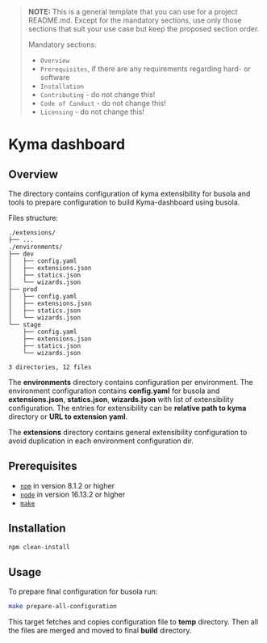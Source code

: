 > **NOTE:** This is a general template that you can use for a project README.md. Except for the mandatory sections, use only those sections that suit your use case but keep the proposed section order.
>
> Mandatory sections:
> - `Overview`
> - `Prerequisites`, if there are any requirements regarding hard- or software
> - `Installation`
> - `Contributing` - do not change this!
> - `Code of Conduct` - do not change this!
> - `Licensing` - do not change this!

# Kyma dashboard

## Overview
The directory contains configuration of kyma extensibility for busola and tools to prepare configuration to build Kyma-dashboard using busola.

Files structure:
```
./extensions/
├── ...
./environments/
├── dev
│   ├── config.yaml
│   ├── extensions.json
│   ├── statics.json
│   └── wizards.json
├── prod
│   ├── config.yaml
│   ├── extensions.json
│   ├── statics.json
│   └── wizards.json
└── stage
    ├── config.yaml
    ├── extensions.json
    ├── statics.json
    └── wizards.json

3 directories, 12 files
```

The **environments** directory contains configuration per environment. 
The environment configuration contains **config.yaml** for busola and **extensions.json**, **statics.json**, **wizards.json** with list of extensibility configuration.
The entries for extensibility can be **relative path to kyma** directory or **URL to extension yaml**.

The **extensions** directory contains general extensibility configuration to avoid duplication in each environment configuration dir.

## Prerequisites

- [`npm`](https://www.npmjs.com/) in version 8.1.2 or higher
- [`node`](https://nodejs.org/en/) in version 16.13.2 or higher
- [`make`](https://www.gnu.org/software/make/)

## Installation

```bash
npm clean-install
```

## Usage

To prepare final configuration for busola run:
```bash
make prepare-all-configuration
```

This target fetches and copies configuration file to **temp** directory.
Then all the files are merged and moved to final **build** directory.
